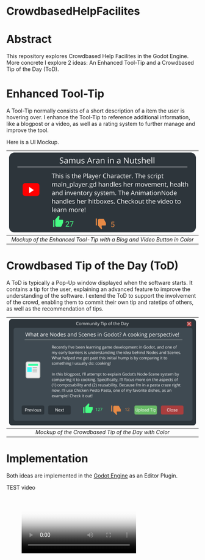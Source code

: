 # CrowdbasedHelpFacilites

# Abstract
This repository explores Crowdbased Help Facilites in the Godot Engine. More concrete I explore 2 ideas: An Enhanced Tool-Tip and a Crowdbased Tip of the Day (ToD).

# Enhanced Tool-Tip
A Tool-Tip normally consists of a short description of a item the user is hovering over. I enhance the Tool-Tip to reference additional information, like a blogpost or a video, as well as a rating system to further manage and improve the tool.

Here is a UI Mockup.

| ![Enhanced Tool-Tip with Color](Documentation/ToolTip_Prototype_w_C.png)  | 
|:--:| 
| *Mockup of the Enhanced Tool-Tip with a Blog and Video Button in Color* |


# Crowdbased Tip of the Day (ToD)
A ToD is typically a Pop-Up window displayed when the software starts. It contains a tip for the user, explaining an advanced feature to improve the understanding of the software. I extend the ToD to support the involvement of the crowd, enabling them to commit their own tip and ratetips of others, as well as the recommendation of tips.

| ![Crowdbased Tip of the Day with Color](Documentation/ToDwColor.png) |
|:--:| 
| *Mockup of the Crowdbased Tip of the Day with Color* |

# Implementation
Both ideas are implemented in the [Godot Engine](https://godotengine.org/) as an Editor Plugin.

TEST video
<!-- blank line -->
<figure class="video_container">
  <video controls="true" allowfullscreen="true" poster="Documentation/ToolTip_Prototype_w_C.png">
    <source src="Documentation/videos/Enhanced_Tool-Tip_Gif_2.mp4" type="video/mp4">
  </video>
</figure>
<!-- blank line -->

